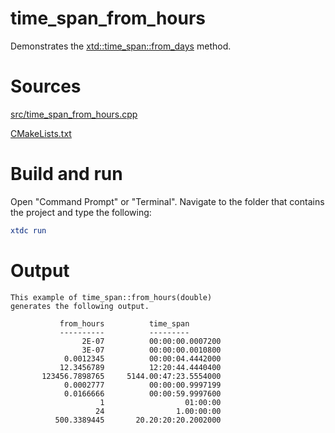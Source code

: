 # time_span_from_hours

Demonstrates the [xtd::time_span::from_days](https://gammasoft71.github.io/xtd/reference_guides/latest/structxtd_1_1time__span.html#a788f3085fe6068614f25c53e6bcfdbc3) method.

# Sources

[src/time_span_from_hours.cpp](src/time_span_from_hours.cpp)

[CMakeLists.txt](CMakeLists.txt)

# Build and run

Open "Command Prompt" or "Terminal". Navigate to the folder that contains the project and type the following:

```cmake
xtdc run
```

# Output

```
This example of time_span::from_hours(double)
generates the following output.

           from_hours          time_span
           ----------          ---------
                2E-07          00:00:00.0007200
                3E-07          00:00:00.0010800
            0.0012345          00:00:04.4442000
           12.3456789          12:20:44.4440400
       123456.7898765     5144.00:47:23.5554000
            0.0002777          00:00:00.9997199
            0.0166666          00:00:59.9997600
                    1                  01:00:00
                   24                1.00:00:00
          500.3389445       20.20:20:20.2002000
```
